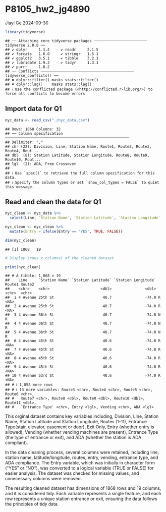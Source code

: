 P8105_hw2_jg4890
================
Jiayi Ge
2024-09-30

``` r
library(tidyverse)
```

    ## ── Attaching core tidyverse packages ──────────────────────── tidyverse 2.0.0 ──
    ## ✔ dplyr     1.1.4     ✔ readr     2.1.5
    ## ✔ forcats   1.0.0     ✔ stringr   1.5.1
    ## ✔ ggplot2   3.5.1     ✔ tibble    3.2.1
    ## ✔ lubridate 1.9.3     ✔ tidyr     1.3.1
    ## ✔ purrr     1.0.2     
    ## ── Conflicts ────────────────────────────────────────── tidyverse_conflicts() ──
    ## ✖ dplyr::filter() masks stats::filter()
    ## ✖ dplyr::lag()    masks stats::lag()
    ## ℹ Use the conflicted package (<http://conflicted.r-lib.org/>) to force all conflicts to become errors

## Import data for Q1

``` r
nyc_data <- read_csv("./nyc_data.csv")
```

    ## Rows: 1868 Columns: 32
    ## ── Column specification ────────────────────────────────────────────────────────
    ## Delimiter: ","
    ## chr (22): Division, Line, Station Name, Route1, Route2, Route3, Route4, Rout...
    ## dbl  (8): Station Latitude, Station Longitude, Route8, Route9, Route10, Rout...
    ## lgl  (2): ADA, Free Crossover
    ## 
    ## ℹ Use `spec()` to retrieve the full column specification for this data.
    ## ℹ Specify the column types or set `show_col_types = FALSE` to quiet this message.

## Read and clean the data for Q1

``` r
nyc_clean <- nyc_data %>%
  select(Line, `Station Name`, `Station Latitude`, `Station Longitude`, Route1, Route2, Route3, Route4, Route5, Route6, Route7, Route8, Route9, Route10, Route11, `Entrance Type`, Entry, Vending, ADA)

nyc_clean <- nyc_clean %>%
  mutate(Entry = ifelse(Entry == "YES", TRUE, FALSE))

dim(nyc_clean) 
```

    ## [1] 1868   19

``` r
# Display (rows x columns) of the cleaned dataset

print(nyc_clean)
```

    ## # A tibble: 1,868 × 19
    ##    Line     `Station Name` `Station Latitude` `Station Longitude` Route1 Route2
    ##    <chr>    <chr>                       <dbl>               <dbl> <chr>  <chr> 
    ##  1 4 Avenue 25th St                      40.7               -74.0 R      <NA>  
    ##  2 4 Avenue 25th St                      40.7               -74.0 R      <NA>  
    ##  3 4 Avenue 36th St                      40.7               -74.0 N      R     
    ##  4 4 Avenue 36th St                      40.7               -74.0 N      R     
    ##  5 4 Avenue 36th St                      40.7               -74.0 N      R     
    ##  6 4 Avenue 45th St                      40.6               -74.0 R      <NA>  
    ##  7 4 Avenue 45th St                      40.6               -74.0 R      <NA>  
    ##  8 4 Avenue 45th St                      40.6               -74.0 R      <NA>  
    ##  9 4 Avenue 45th St                      40.6               -74.0 R      <NA>  
    ## 10 4 Avenue 53rd St                      40.6               -74.0 R      <NA>  
    ## # ℹ 1,858 more rows
    ## # ℹ 13 more variables: Route3 <chr>, Route4 <chr>, Route5 <chr>, Route6 <chr>,
    ## #   Route7 <chr>, Route8 <dbl>, Route9 <dbl>, Route10 <dbl>, Route11 <dbl>,
    ## #   `Entrance Type` <chr>, Entry <lgl>, Vending <chr>, ADA <lgl>

This orginal dataset contains key variables including, Division, Line,
Station Name, Station Latitude and Station Longitude, Routes (1-11),
Entrance Type(stair, elevator, easement or door), Exit Only, Entry
(whether entry is allowed), Vending (whether vending machines are
present), Entrance Type (the type of entrance or exit), and ADA (whether
the station is ADA compliant).

In the data cleaning process, several columns were retained, including
line, station name, latitude/longitude, routes, entry, vending, entrance
type, and ADA compliance. The Entry variable, which was initially in
character form (“YES” or “NO”), was converted to a logical variable
(TRUE or FALSE) for easier analysis. The dataset was checked for missing
values, and unnecessary columns were removed.

The resulting cleaned dataset has dimensions of 1868 rows and 19
columns, and it is considered tidy. Each variable represents a single
feature, and each row represents a unique station entrance or exit,
ensuring the data follows the principles of tidy data.
